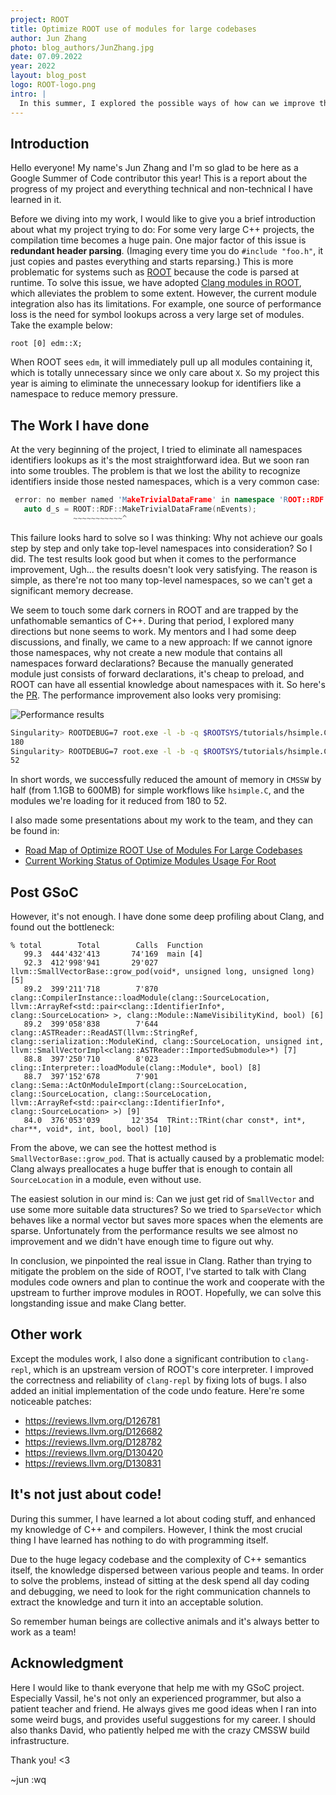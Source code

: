 ```yaml
---
project: ROOT
title: Optimize ROOT use of modules for large codebases
author: Jun Zhang
photo: blog_authors/JunZhang.jpg
date: 07.09.2022
year: 2022
layout: blog_post
logo: ROOT-logo.png
intro: |
  In this summer, I explored the possible ways of how can we improve the performance of Clang modules in ROOT and CMSSW.
---
```


## Introduction

Hello everyone! My name's Jun Zhang and I'm so glad to be here as a Google Summer of Code contributor this year! This is a report about the progress of my project and everything technical and non-technical I have learned in it.

Before we diving into my work, I would like to give you a brief introduction about what my project trying to do:
For some very large C++ projects, the compilation time becomes a huge pain. One major factor of this issue is **redundant header parsing**. (Imaging every time you do `#include "foo.h"`, it just copies and pastes everything and starts reparsing.) This is more problematic for systems such as [ROOT](https://github.com/root-project/root) because the code is parsed at runtime. To solve this issue, we have adopted [Clang modules in ROOT](https://github.com/root-project/root/blob/master/README/README.CXXMODULES.md), which alleviates the problem to some extent. However, the current module integration also has its limitations. For example, one source of performance loss is the need for symbol lookups across a very large set of modules. Take the example below:

```
root [0] edm::X;
```

When ROOT sees `edm`, it will immediately pull up all modules containing it, which is totally unnecessary since we only care about `X`. So my project this year is aiming to eliminate the unnecessary lookup for identifiers like a namespace to reduce memory pressure.

## The Work I have done

At the very beginning of the project, I tried to eliminate all namespaces identifiers lookups as it's the most straightforward idea. But we soon ran into some troubles. The problem is that we lost the ability to recognize identifiers inside those nested namespaces, which is a very common case:

```c++
 error: no member named 'MakeTrivialDataFrame' in namespace 'ROOT::RDF'
   auto d_s = ROOT::RDF::MakeTrivialDataFrame(nEvents);
              ~~~~~~~~~~~^
```

This failure looks hard to solve so I was thinking: Why not achieve our goals step by step and only take top-level namespaces into consideration? So I did. The test results look good but when it comes to the performance improvement, Ugh... the results doesn't look very satisfying. The reason is simple, as there're not too many top-level namespaces, so we can't get a significant memory decrease.

We seem to touch some dark corners in ROOT and are trapped by the unfathomable semantics of C++. During that period, I explored many directions but none seems to work. My mentors and I had some deep discussions, and finally, we came to a new approach: If we cannot ignore those namespaces, why not create a new module that contains all namespaces forward declarations? Because the manually generated module just consists of forward declarations, it's cheap to preload, and ROOT can have all essential knowledge about namespaces with it. So here's the [PR](https://github.com/root-project/root/pull/10910). The performance improvement also looks very promising:

![Performance results](https://user-images.githubusercontent.com/77525145/189374093-c6533aa4-8d58-49f1-8996-6605aef0da2b.png)

```bash
Singularity> ROOTDEBUG=7 root.exe -l -b -q $ROOTSYS/tutorials/hsimple.C |& grep "Loading" | wc -l # The mainline ROOT with CMSSW integration
180
Singularity> ROOTDEBUG=7 root.exe -l -b -q $ROOTSYS/tutorials/hsimple.C |& grep "Loading" | wc -l # After applying our patch
52
```

In short words, we successfully reduced the amount of memory in `CMSSW` by half (from 1.1GB to 600MB) for simple workflows like `hsimple.C`, and the modules we're loading for it reduced from 180 to 52.

I also made some presentations about my work to the team, and they can be found in:

* [Road Map of Optimize ROOT Use of Modules For Large Codebases](https://compiler-research.org/assets/presentations/CaaS_Weekly_08_06_2022_Jun_Zhang_Optimize_ROOT_Use_Of_Modules_For_Large_Codebases.pdf)
* [Current Working Status of Optimize Modules Usage For Root](https://compiler-research.org/assets/presentations/CaaS_Weekly_07_09_2022_Jun_Zhang_Current_Working_Status_of_Optimize_Modules_Usage_For_ROOT.pdf)

## Post GSoC

However, it's not enough. I have done some deep profiling about Clang, and found out the bottleneck:

```
% total        Total        Calls  Function
   99.3  444'432'413       74'169  main [4]
   92.3  412'998'941       29'027  llvm::SmallVectorBase::grow_pod(void*, unsigned long, unsigned long) [5]
   89.2  399'211'718        7'870  clang::CompilerInstance::loadModule(clang::SourceLocation, llvm::ArrayRef<std::pair<clang::IdentifierInfo*, clang::SourceLocation> >, clang::Module::NameVisibilityKind, bool) [6]
   89.2  399'058'838        7'644  clang::ASTReader::ReadAST(llvm::StringRef, clang::serialization::ModuleKind, clang::SourceLocation, unsigned int, llvm::SmallVectorImpl<clang::ASTReader::ImportedSubmodule>*) [7]
   88.8  397'250'710        8'023  cling::Interpreter::loadModule(clang::Module*, bool) [8]
   88.7  397'152'678        7'901  clang::Sema::ActOnModuleImport(clang::SourceLocation, clang::SourceLocation, clang::SourceLocation, llvm::ArrayRef<std::pair<clang::IdentifierInfo*, clang::SourceLocation> >) [9]
   84.0  376'053'039       12'354  TRint::TRint(char const*, int*, char**, void*, int, bool, bool) [10]

```

From the above, we can see the hottest method is `SmallVectorBase::grow_pod`. That is actually caused by a problematic model: Clang always preallocates a huge buffer that is enough to contain all `SourceLocation` in a module, even without use.

The easiest solution in our mind is: Can we just get rid of `SmallVector` and use some more suitable data structures? So we tried to `SparseVector` which behaves like a normal vector but saves more spaces when the elements are sparse. Unfortunately from the performance results we see almost no improvement and we didn't have enough time to figure out why.

In conclusion, we pinpointed the real issue in Clang. Rather than trying to mitigate the problem on the side of ROOT, I've started to talk with Clang modules code owners and plan to continue the work and cooperate with the upstream to further improve modules in ROOT. Hopefully, we can solve this longstanding issue and make Clang better.

## Other work

Except the modules work, I also done a significant contribution to `clang-repl`, which is an upstream version of ROOT's core interpreter. I improved the correctness and reliability of `clang-repl` by fixing lots of bugs. I also added an initial implementation of the code undo feature. Here're some noticeable patches:

* https://reviews.llvm.org/D126781
* https://reviews.llvm.org/D126682
* https://reviews.llvm.org/D128782
* https://reviews.llvm.org/D130420
* https://reviews.llvm.org/D130831

## It's not just about code!

During this summer, I have learned a lot about coding stuff, and enhanced my knowledge of C++ and compilers. However, I think the most crucial thing I have learned has nothing to do with programming itself.

Due to the huge legacy codebase and the complexity of C++ semantics itself, the knowledge dispersed between various people and teams. In order to solve the problems, instead of sitting at the desk spend all day coding and debugging, we need to look for the right communication channels to extract the knowledge and turn it into an acceptable solution.

So remember human beings are collective animals and it's always better to work as a team!

## Acknowledgment

Here I would like to thank everyone that help me with my GSoC project. Especially Vassil, he's not only an experienced programmer, but also a patient teacher and friend. He always gives me good ideas when I ran into some weird bugs, and provides useful suggestions for my career. I should also thanks David, who patiently helped me with the crazy CMSSW build infrastructure.

Thank you! <3

~jun
:wq
